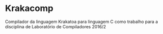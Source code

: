 # Krakacomp
Compilador da linguagem Krakatoa para linguagem C como trabalho para a disciplina de Laboratório de Compiladores 2016/2

